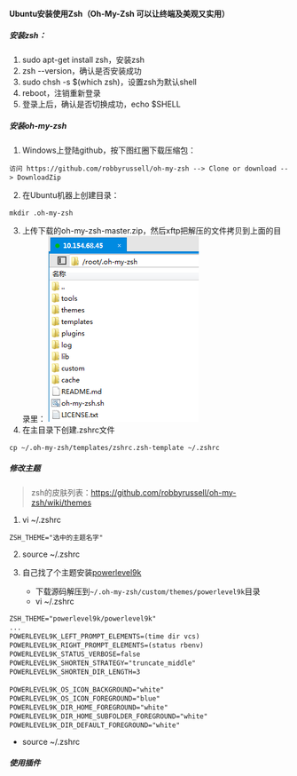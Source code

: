 #### Ubuntu安装使用Zsh（Oh-My-Zsh 可以让终端及美观又实用）

##### 安装zsh：

1. sudo apt-get install zsh，安装zsh
2. zsh --version，确认是否安装成功
3. sudo chsh -s $(which zsh)，设置zsh为默认shell
4. reboot，注销重新登录
5. 登录上后，确认是否切换成功，echo $SHELL

##### 安装oh-my-zsh
1. Windows上登陆github，按下图红圈下载压缩包：
```
访问 https://github.com/robbyrussell/oh-my-zsh --> Clone or download --> DownloadZip 
```
2. 在Ubuntu机器上创建目录：  
```
mkdir .oh-my-zsh
```
3. 上传下载的oh-my-zsh-master.zip，然后xftp把解压的文件拷贝到上面的目录里：
![](/assets/oh_my_zsh.PNG)
4. 在主目录下创建.zshrc文件
```
cp ~/.oh-my-zsh/templates/zshrc.zsh-template ~/.zshrc
```

##### 修改主题
>zsh的皮肤列表：https://github.com/robbyrussell/oh-my-zsh/wiki/themes

1. vi ~/.zshrc
```
ZSH_THEME="选中的主题名字"
```
2. source ~/.zshrc

3. 自己找了个主题安装[powerlevel9k](https://github.com/bhilburn/powerlevel9k/)
   * 下载源码解压到`~/.oh-my-zsh/custom/themes/powerlevel9k`目录
   * vi ~/.zshrc
   
```
ZSH_THEME="powerlevel9k/powerlevel9k"
...
POWERLEVEL9K_LEFT_PROMPT_ELEMENTS=(time dir vcs)
POWERLEVEL9K_RIGHT_PROMPT_ELEMENTS=(status rbenv)
POWERLEVEL9K_STATUS_VERBOSE=false
POWERLEVEL9K_SHORTEN_STRATEGY="truncate_middle"
POWERLEVEL9K_SHORTEN_DIR_LENGTH=3

POWERLEVEL9K_OS_ICON_BACKGROUND="white"
POWERLEVEL9K_OS_ICON_FOREGROUND="blue"
POWERLEVEL9K_DIR_HOME_FOREGROUND="white"
POWERLEVEL9K_DIR_HOME_SUBFOLDER_FOREGROUND="white"
POWERLEVEL9K_DIR_DEFAULT_FOREGROUND="white"
```
   * source ~/.zshrc

##### 使用插件